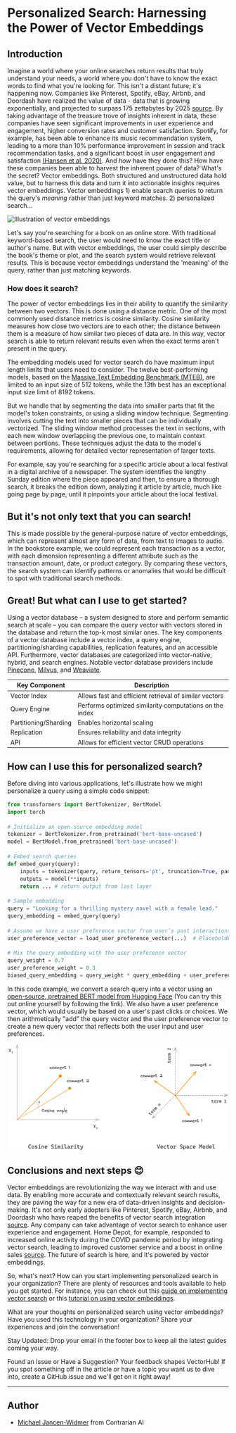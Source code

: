 # Personalized Search: Harnessing the Power of Vector Embeddings

## Introduction

Imagine a world where your online searches return results that truly understand your needs, a world where you don't have to know the exact words to find what you're looking for. This isn't a distant future; it's happening now. Companies like Pinterest, Spotify, eBay, Airbnb, and Doordash have realized the value of data - data that is growing exponentially, and projected to surpass 175 zettabytes by 2025 [source](https://www.forbes.com/sites/tomcoughlin/2018/11/27/175-zettabytes-by-2025). By taking advantage of the treasure trove of insights inherent in data, these companies have seen significant improvements in user experience and engagement, higher conversion rates and customer satisfaction. Spotify, for example, has been able to enhance its music recommendation system, leading to a more than 10% performance improvement in session and track recommendation tasks, and a significant boost in user engagement and satisfaction [(Hansen et al. 2020)](https://doi.org/10.1145/3383313.3412248).
And _how_ have they done this? How have these companies been able to harvest the inherent power of data? What's the secret?
Vector embeddings. Both structured and unstructured data hold value, but to harness this data and turn it into actionable insights requires vector embeddings. Vector embeddings 1) enable search queries to return the query's _meaning_ rather than just keyword matches.
2) personalized search...

![Illustration of vector embeddings](../assets/use_cases/personalized_search/embeddings.png)

Let's say you're searching for a book on an online store. With traditional keyword-based search, the user would need to know the exact title or author's name. But with vector embeddings, the user could simply describe the book's theme or plot, and the search system would retrieve relevant results. This is because vector embeddings understand the 'meaning' of the query, rather than just matching keywords.

### How does it search?

The power of vector embeddings lies in their ability to quantify the similarity between two vectors. This is done using a distance metric. One of the most commonly used distance metrics is cosine similarity. Cosine similarity measures how close two vectors are to each other; the distance between them is a measure of how similar two pieces of data are. In this way, vector search is able to return relevant results even when the exact terms aren't present in the query.

The embedding models used for vector search do have maximum input length limits that users need to consider. The twelve best-performing models, based on the [Massive Text Embedding Benchmark (MTEB)](https://huggingface.co/spaces/mteb/leaderboard), are limited to an input size of 512 tokens, while the 13th best has an exceptional input size limit of 8192 tokens.

But we handle that by segmenting the data into smaller parts that fit the model's token constraints, or using a sliding window technique. Segmenting involves cutting the text into smaller pieces that can be individually vectorized. The sliding window method processes the text in sections, with each new window overlapping the previous one, to maintain context between portions. These techniques adjust the data to the model's requirements, allowing for detailed vector representation of larger texts.

For example, say you're searching for a specific article about a local festival in a digital archive of a newspaper. The system identifies the lengthy Sunday edition where the piece appeared and then, to ensure a thorough search, it breaks the edition down, analyzing it article by article, much like going page by page, until it pinpoints your article about the local festival.

## But it's not only text that you can search!

This is made possible by the general-purpose nature of vector embeddings, which can represent almost any form of data, from text to images to audio. In the bookstore example, we could represent each transaction as a vector, with each dimension representing a different attribute such as the transaction amount, date, or product category. By comparing these vectors, the search system can identify patterns or anomalies that would be difficult to spot with traditional search methods.

## Great! But what can I use to get started?

Using a vector database – a system designed to store and perform semantic search at scale – you can compare the query vector with vectors stored in the database and return the top-k most similar ones. The key components of a vector database include a vector index, a query engine, partitioning/sharding capabilities, replication features, and an accessible API. Furthermore, vector databases are categorized into vector-native, hybrid, and search engines. Notable vector database providers include [Pinecone](https://pinecone.io), [Milvus](https://milvus.io), and [Weaviate](https://weaviate.io).

| Key Component         | Description                                             |
| --------------------- | ------------------------------------------------------- |
| Vector Index          | Allows fast and efficient retrieval of similar vectors  |
| Query Engine          | Performs optimized similarity computations on the index |
| Partitioning/Sharding | Enables horizontal scaling                              |
| Replication           | Ensures reliability and data integrity                  |
| API                   | Allows for efficient vector CRUD operations             |

## How can I use this for personalized search?

Before diving into various applications, let's illustrate how we might personalize a query using a simple code snippet:

```python
from transformers import BertTokenizer, BertModel
import torch

# Initialize an open-source embedding model
tokenizer = BertTokenizer.from_pretrained('bert-base-uncased')
model = BertModel.from_pretrained('bert-base-uncased')

# Embed search queries
def embed_query(query):
    inputs = tokenizer(query, return_tensors='pt', truncation=True, padding=True, max_length=32)
    outputs = model(**inputs)
    return ... # return output from last layer

# Sample embedding
query = "Looking for a thrilling mystery novel with a female lead."
query_embedding = embed_query(query)

# Assume we have a user preference vector from user’s past interactions
user_preference_vector = load_user_preference_vector(...)  # Placeholder Vector

# Mix the query embedding with the user preference vector
query_weight = 0.7
user_preference_weight = 0.3
biased_query_embedding = query_weight * query_embedding + user_preference_weight * user_preference_vector
```

In this code example, we convert a search query into a vector using an [open-source, pretrained BERT model from Hugging Face](https://huggingface.co/bert-base-uncased) (You can try this out online yourself by following the link). We also have a user preference vector, which would usually be based on a user's past clicks or choices. We then arithmetically "add" the query vector and the user preference vector to create a new query vector that reflects both the user input and user preferences.

![Use cases of personalized search with vector embeddings](../assets/use_cases/personalized_search/vector_space.png)

## Conclusions and next steps 😊

Vector embeddings are revolutionizing the way we interact with and use data. By enabling more accurate and contextually relevant search results, they are paving the way for a new era of data-driven insights and decision-making. It's not only early adopters like Pinterest, Spotify, eBay, Airbnb, and Doordash who have reaped the benefits of vector search integration [source](https://rockset.com/blog/introduction-to-semantic-search-from-keyword-to-vector-search/). Any company can take advantage of vector search to enhance user experience and engagement. Home Depot, for example, responded to increased online activity during the COVID pandemic period by integrating vector search, leading to improved customer service and a boost in online sales [source](https://www.datanami.com/2022/03/15/home-depot-finds-diy-success-with-vector-search/). The future of search is here, and it's powered by vector embeddings.

So, what's next? How can you start implementing personalized search in your organization? There are plenty of resources and tools available to help you get started. For instance, you can check out this [guide on implementing vector search](link) or this [tutorial on using vector embeddings](link).

What are your thoughts on personalized search using vector embeddings? Have you used this technology in your organization? Share your experiences and join the conversation!

Stay Updated: Drop your email in the footer box to keep all the latest guides coming your way.

Found an Issue or Have a Suggestion? Your feedback shapes VectorHub! If you spot something off in the article or have a topic you want us to dive into, create a GitHub issue and we'll get on it right away!

---

## Author

- [Michael Jancen-Widmer](https://www.contrarian.ai) from Contrarian AI

